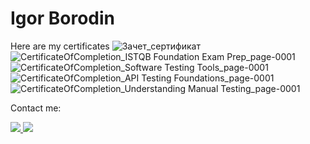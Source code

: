 # Igor Borodin
Here are my certificates
![Зачет_сертификат](https://user-images.githubusercontent.com/115728975/204132987-0001192c-af44-4dff-9104-2267982a3f4a.jpg)
![CertificateOfCompletion_ISTQB Foundation Exam Prep_page-0001](https://user-images.githubusercontent.com/115728975/205328198-34de4952-4df3-448d-867f-e89d17ae42da.jpg)
![CertificateOfCompletion_Software Testing Tools_page-0001](https://user-images.githubusercontent.com/115728975/205729903-18ce991d-4c75-43b5-a6db-1e69678583fd.jpg)
![CertificateOfCompletion_API Testing Foundations_page-0001](https://user-images.githubusercontent.com/115728975/205946313-a882c0aa-c31a-4ad3-ae4f-a88b7157f03e.jpg)
![CertificateOfCompletion_Understanding Manual Testing_page-0001](https://user-images.githubusercontent.com/115728975/207191980-2f359815-f48f-4960-9dea-cdb913f8dcdd.jpg)
<p> Contact me: </p>
<p> <a href="https://www.linkedin.com/in/itigorborodin/" >
<img src="https://img.shields.io/badge/LinkedIn-0077B5?style=for-the-badge&logo=linkedin&logoColor=white" /> </a>
<a href="mailto:flyingruh@gmail.com" >
<img src="https://img.shields.io/badge/Gmail-D14836?style=for-the-badge&logo=gmail&logoColor=white" /> </a> </p>
